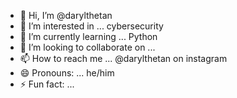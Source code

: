 - 👋 Hi, I’m @darylthetan
- 👀 I’m interested in ... cybersecurity
- 🌱 I’m currently learning ... Python
- 💞️ I’m looking to collaborate on ...
- 📫 How to reach me ... @darylthetan on instagram
- 😄 Pronouns: ... he/him
- ⚡ Fun fact: ...

<!---
darylthetan/darylthetan is a ✨ special ✨ repository because its `README.md` (this file) appears on your GitHub profile.
You can click the Preview link to take a look at your changes.
--->
